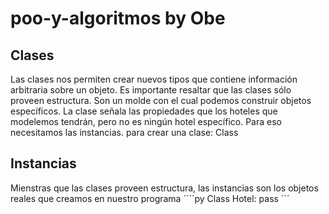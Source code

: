 # poo-y-algoritmos by Obe
## Clases 
Las clases nos permiten crear nuevos tipos que contiene información arbitraria sobre un objeto.
Es importante resaltar que las clases sólo proveen estructura. Son un molde con
el cual podemos construir objetos específicos. La clase señala las propiedades
que los hoteles que modelemos tendrán, pero no es ningún hotel específico. Para
eso necesitamos las instancias.
    para crear una clase: 
        Class
## Instancias
Mienstras que las clases proveen estructura, las instancias son los objetos reales que creamos en nuestro programa
´´´´py
    Class Hotel:
        pass
´´´

